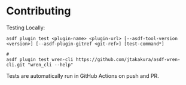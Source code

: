 # Contributing

Testing Locally:

```shell
asdf plugin test <plugin-name> <plugin-url> [--asdf-tool-version <version>] [--asdf-plugin-gitref <git-ref>] [test-command*]

#
asdf plugin test wren-cli https://github.com/jtakakura/asdf-wren-cli.git "wren_cli --help"
```

Tests are automatically run in GitHub Actions on push and PR.
